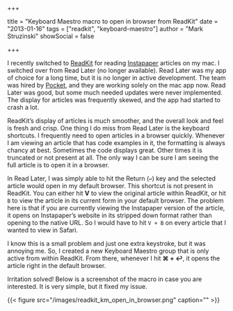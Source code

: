 +++

title = "Keyboard Maestro macro to open in browser from ReadKit"
date = "2013-01-16"
tags = ["readkit", "keyboard-maestro"]
author = "Mark Struzinski"
showSocial = false

+++

I recently switched to [ReadKit][readkit] for reading [Instapaper][instapaper]
articles on my mac. I switched over from Read Later (no longer available).
Read Later was my app of choice for a long time, but it is no longer in active
development. The team was hired by [Pocket][pocket], and
they are working solely on the mac app now. Read Later was good, but some much
needed updates were never implemented. The display for articles was frequently
skewed, and the app had started to crash a lot.

<!--more-->

ReadKit’s display of articles is much smoother, and the overall look and feel
is fresh and crisp. One thing I do miss from Read Later is the keyboard
shortcuts. I frequently need to open articles in a browser quickly. Whenever I
am viewing an article that has code examples in it, the formatting is always
chancy at best. Sometimes the code displays great. Other times it is truncated
or not present at all. The only way I can be sure I am seeing the full article
is to open it in a browser.

In Read Later, I was simply able to hit the Return (`↩`) key and the selected
article would open in my default browser. This shortcut is not present in
ReadKit. You can either hit **V** to view the original article within ReadKit,
or hit `B` to view the article in its current form in your default browser.
The problem here is that if you are currently viewing the Instapaper version of
the article, it opens on Instapaper’s website in its stripped down format
rather than opening to the native URL. So I would have to hit `V + B` on every
article that I wanted to view in Safari.

I know this is a small problem and just one extra keystroke, but it was
annoying me. So, I created a new Keyboard Maestro group that is only active
from within ReadKit. From there, whenever I hit **⌘ + ↩**, it opens the article
right in the default browser.

Irritation solved! Below is a screenshot of the macro in case you are
interested. It is very simple, but it fixed my issue.

{{< figure src="/images/readkit_km_open_in_browser.png" caption="" >}}

[readkit]: http://www2.ed.gov/pubs/CompactforReading/index.html
[instapaper]: https://www.instapaper.com/
[pocket]: http://www.pocketmac.com/
